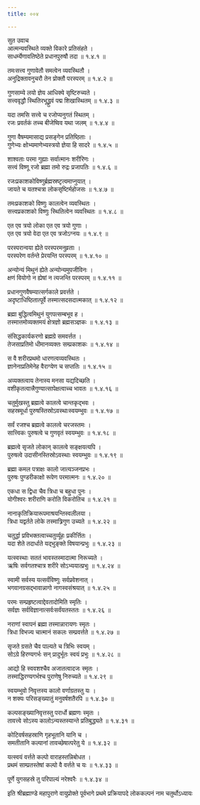 ```yaml
---
title: ००४

---
```

सुत उवाच  
आत्मन्यवस्थिते व्यक्ते विकारे प्रतिसंहते ।  
साधर्म्येणावतिष्ठेते प्रधानपुरुषौ तदा ॥ १.४.१ ॥  
  
तमःसत्त्व गुणावेतौ समत्वेन व्यवस्थितौ ।  
अनुद्रिक्तावनुचरौ तेन प्रोक्तौ परस्परम् ॥ १.४.२ ॥  
  
गुणसाम्ये लयो ज्ञेय आधिक्ये सृष्टिरुच्यते ।  
सत्त्ववृद्धौ स्थितिरभूद्ध्रुवं पद्म शिखास्थितम् ॥ १.४.३ ॥  
  
यदा तमसि सत्त्वे च रजोप्यनुगतं स्थितम् ।  
रजः प्रवर्तकं तच्च बीजेष्विव यथा जलम् ॥ १.४.४ ॥  
  
गुणा वैषम्यमासाद्य प्रसङ्गेन प्रतिष्ठिताः ।  
गुणेभ्यः क्षोभ्यमाणेभ्यस्त्रयो ज्ञेया हि सादरे ॥ १.४.५ ॥  
  
शाश्वताः परमा गुह्याः सर्वात्मानः शरीरिणः ।  
सत्त्वं विष्णू रजो ब्रह्मा तमो रुद्रः प्रजापतिः ॥ १.४.६ ॥  
  
रजःप्रकाशकोविष्णुर्ब्रह्मस्रष्टृत्वमाप्नुयात् ।  
जायते च यतश्चत्रा लोकसृष्टिर्महोजसः ॥ १.४.७ ॥  
  
तमःप्रकाशको विष्णुः कालत्वेन व्यवस्थितः ।  
सत्त्वप्रकाशको विष्णुः स्थितित्वेन व्यवस्थितः ॥ १.४.८ ॥  
  
एत एव त्रयो लोका एत एव त्रयो गुणाः ।  
एत एव त्रयो वेदा एत एव त्रजोऽग्नयः ॥ १.४.९ ॥  
  
परस्परान्वया ह्येते परस्परमनुव्रताः ।  
परस्परेण वर्तन्ते प्रेरयन्ति परस्परम् ॥ १.४.१० ॥  
  
अन्योन्यं मिथुनं ह्येते अन्योन्यमुपजीविनः ।  
क्षणं वियोगो न ह्येषां न त्यजन्ति परस्परम् ॥ १.४.११ ॥  
  
प्रधानगुणवैषम्यात्सर्गकाले प्रवर्त्तते ।  
अदृष्टाधिष्ठितात्पूर्वे तस्मात्सदसदात्मकात् ॥ १.४.१२ ॥  
  
ब्रह्मा बुद्धित्वमिथुनं युगपत्सम्बभूव ह ।  
तस्मात्तमोव्यक्तमयं क्षेत्रज्ञो ब्रह्मसञ्ज्ञकः ॥ १.४.१३ ॥  
  
संसिद्धकार्यकरणो ब्रह्मग्रे समवर्त्तत ।  
तेजसाप्रतिमो धीमानव्यक्तः सम्प्रकाशकः ॥ १.४.१४ ॥  
  
स वै शरीरप्रथमो धारणत्वव्यवस्थितः ।  
ज्ञानेनाप्रतिमेनेह वैराग्येण च सप्ततिः ॥ १.४.१५ ॥  
  
अव्यक्तत्वाय तेनास्य मनसा यद्यदिच्छति ।  
वशीकृतत्वात्त्रैगुण्यात्सापेक्षत्वाच्च भावतः ॥ १.४.१६ ॥  
  
चतुर्मुखस्तु ब्रह्मत्वे कालत्वे चान्तकृद्भवः ।  
सहस्रमूर्धा पुरुषस्तिस्रोऽवस्थाःस्वयम्भुवः ॥ १.४.१७ ॥  
  
सर्वं रजश्च ब्रह्मत्वे कालत्वे चरजस्तमः ।  
सात्त्विकः पुरुषत्वे च गुणवृतं स्वयम्भुवः ॥ १.४.१८ ॥  
  
ब्रह्मत्वे सृजते लोकान् कालत्वे सङ्क्षयत्यपि ।  
पुरुषत्वे उदासीनस्तिस्रोऽवस्थाः स्वयम्भुवः ॥ १.४.१९ ॥  
  
ब्रह्मा कमल पत्राक्षः कालो जात्यञ्जनप्रभः ।  
पुरुषः पुण्डरीकाक्षो रूपेण परमात्मनः ॥ १.४.२० ॥  
  
एकधा स द्विधा चैव त्रिधा च बहुधा पुनः ।  
योगीश्वरः शरीराणि करोति विकरोतिच ॥ १.४.२१ ॥  
  
नानाकृतिक्रियारूपमाश्रयन्तिस्वलीलया ।  
त्रिधा यद्वर्तते लोके तस्मात्र्रिगुण उच्यते ॥ १.४.२२ ॥  
  
चतुर्द्धा प्रविभक्तत्वाच्चतुर्व्यूहः प्रकीर्त्तितः ।  
यदा शेते तदार्धाते यद्भुङ्क्ते विषयान्प्रभुः ॥ १.४.२३ ॥  
  
यत्स्वस्थाः सततं भावस्तस्मादात्मा निरूच्यते ।  
ऋषिः सर्वगतश्चात्र शरीरे सोऽभ्ययात्प्रभुः ॥ १.४.२४ ॥  
  
स्वामी सर्वस्य यत्सर्वंविष्णुः सर्वप्रवेशनात् ।  
भगवानग्रसद्भावान्नागो नागस्वसंश्रयात् ॥ १.४.२५ ॥  
  
परमः सम्प्रहृष्टत्वाद्देवतादोमिति स्मृतिः ।  
सर्वज्ञः सर्वविज्ञानात्सर्वःसर्वंयतस्ततः ॥ १.४.२६ ॥  
  
नराणां स्वापनं ब्रह्मा तस्मान्नारायणः स्मृतः ।  
त्रिधा विभज्य चात्मानं सकलः सम्प्रवर्त्तते ॥ १.४.२७ ॥  
  
सृजते ग्रसते चैव पाल्यते च त्रिभिः स्वयम् ।  
सोऽग्रे हिरण्यगर्भः सन् प्रादुर्भूतः स्वयं प्रभुः ॥ १.४.२८ ॥  
  
आद्यो हि स्ववशश्चैव अजातत्वादजः स्मृतः ।  
तस्माद्धिरण्यगर्भश्च पुराणेषु निरुच्यते ॥ १.४.२९ ॥  
  
स्वयम्भुवो निवृत्तस्य कालो वर्णाग्रतस्तु यः ।  
न शक्यः परिसङ्ख्यातुं मनुवर्षशतैरपि ॥ १.४.३० ॥  
  
कल्पसङ्ख्यानिवृत्तस्तु परार्धो ब्रह्मणः स्मृतः ।  
तावत्त्वे सोऽस्य कालोऽन्यस्तस्यान्ते प्रतिबुद्ध्यते ॥ १.४.३१ ॥  
  
कोटिवर्षसहस्राणि गृहभूतानि यानि च ।  
समतीतानि कल्पानां तावच्छेषात्परेतु ये ॥ १.४.३२ ॥  
  
यत्स्वयं वर्त्तते कल्पो वाराहस्तन्निबोधत ।  
प्रथमं साम्प्रतस्तेषां कल्पो वै वर्त्तते च यः ॥ १.४.३३ ॥  
  
पूर्णे युगसहस्रे तु परिपाल्यं नरेश्वरैः ॥ १.४.३४ ॥  
  
इति श्रीब्रह्माण्डे महापुराणे वायुप्रोक्ते पूर्वभागे प्रथमे प्रक्रियापदे लोककल्पनं नाम चतुर्थोऽध्यायः